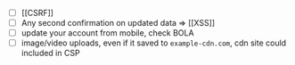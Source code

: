 - [ ] [[CSRF]]
- [ ] Any second confirmation on updated data => [[XSS]]
- [ ] update your account from mobile, check BOLA
- [ ] image/video uploads, even if it saved to `example-cdn.com`, cdn site could included in CSP  